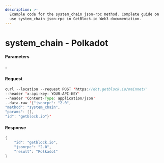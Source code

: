 ```yaml
---
description: >-
  Example code for the system_chain json-rpc method. Сomplete guide on how to
  use system_chain json-rpc in GetBlock.io Web3 documentation.
---
```


# system\_chain - Polkadot

#### Parameters

\-

#### Request

```java
curl --location --request POST 'https://dot.getblock.io/mainnet/' 
--header 'x-api-key: YOUR-API-KEY' 
--header 'Content-Type: application/json' 
--data-raw '{"jsonrpc": "2.0",
"method": "system_chain",
"params": [],
"id": "getblock.io"}'
```

#### Response

```java
{
    "id": "getblock.io",
    "jsonrpc": "2.0",
    "result": "Polkadot"
}
```
